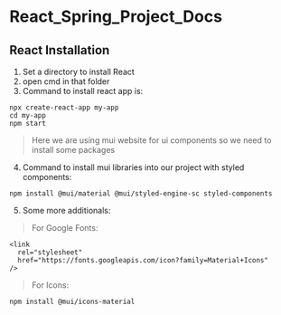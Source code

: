 # React_Spring_Project_Docs
## React Installation
1. Set a directory to install React
2. open cmd in that folder
1. Command to install react app is:

```
npx create-react-app my-app
cd my-app
npm start
```
> Here we are using mui website for ui components so we need to install some packages
4. Command to install mui libraries into our project with styled components:
```
npm install @mui/material @mui/styled-engine-sc styled-components
```
5. Some more additionals:

> For Google Fonts:
```
<link
  rel="stylesheet"
  href="https://fonts.googleapis.com/icon?family=Material+Icons"
/>
```
> For Icons:
```
npm install @mui/icons-material
```
